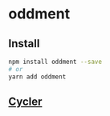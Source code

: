 # oddment

## Install

```bash
npm install oddment --save
# or
yarn add oddment
```

## [Cycler](./lib/cycler/README.md)